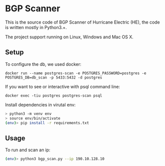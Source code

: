 # BGP Scanner

This is the source code of BGP Scanner of Hurricane Electric (HE), the code is written mostly in Python3.+.

The project support running on Linux, Windows and Mac OS X.

## Setup

To configure the db, we used docker:

```
docker run --name postgres-scan -e POSTGRES_PASSWORD=postgres -e POSTGRES_DB=db_scan -p 5433:5432 -d postgres
```

If you want to see or interactive with psql command line:

```
docker exec -tiu postgres postgres-scan psql
```

Install dependencies in virutal env:

```bash
> python3 -m venv env
> source env/bin/activate
(env)> pip install -r requirements.txt
```

## Usage

To run and scan an ip:

```bash
(env)> python3 bgp_scan.py --ip 190.10.128.10
```

